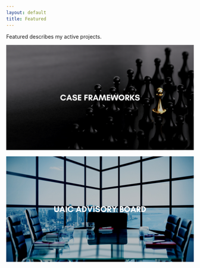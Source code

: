 ```yaml
---
layout: default
title: Featured
---
```



Featured describes my active projects.

![Case Framework](/assets/images/case-frameworks.png)

![UAIC Advisory Board](/assets/images/uaic-advisory-board.png)








